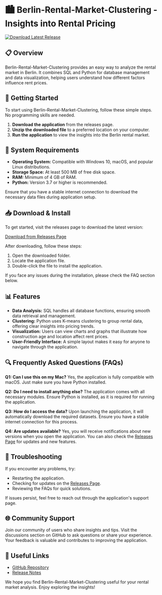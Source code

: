 # 🏙️ Berlin-Rental-Market-Clustering - Insights into Rental Pricing

[![Download Latest Release](https://img.shields.io/badge/Download%20Latest%20Release-blue)](https://github.com/Abdurahman-Khattab/Berlin-Rental-Market-Clustering/releases)

## 📋 Overview

Berlin-Rental-Market-Clustering provides an easy way to analyze the rental market in Berlin. It combines SQL and Python for database management and data visualization, helping users understand how different factors influence rent prices. 

## 🚀 Getting Started

To start using Berlin-Rental-Market-Clustering, follow these simple steps. No programming skills are needed.

1. **Download the application** from the releases page.
2. **Unzip the downloaded file** to a preferred location on your computer.
3. **Run the application** to view the insights into the Berlin rental market.

## 💾 System Requirements

- **Operating System:** Compatible with Windows 10, macOS, and popular Linux distributions.
- **Storage Space:** At least 500 MB of free disk space.
- **RAM:** Minimum of 4 GB of RAM.
- **Python:** Version 3.7 or higher is recommended.
  
Ensure that you have a stable internet connection to download the necessary data files during application setup. 

## 📥 Download & Install

To get started, visit the releases page to download the latest version:

[Download from Releases Page](https://github.com/Abdurahman-Khattab/Berlin-Rental-Market-Clustering/releases)

After downloading, follow these steps:

1. Open the downloaded folder.
2. Locate the application file.
3. Double-click the file to install the application.

If you face any issues during the installation, please check the FAQ section below.

## 📊 Features

- **Data Analysis:** SQL handles all database functions, ensuring smooth data retrieval and management.
- **Clustering:** Python uses K-means clustering to group rental data, offering clear insights into pricing trends.
- **Visualization:** Users can view charts and graphs that illustrate how construction age and location affect rent prices.
- **User-Friendly Interface:** A simple layout makes it easy for anyone to navigate through the application.

## 🔍 Frequently Asked Questions (FAQs)

**Q1: Can I use this on my Mac?**
Yes, the application is fully compatible with macOS. Just make sure you have Python installed.

**Q2: Do I need to install anything else?**
The application comes with all necessary modules. Ensure Python is installed, as it is required for running the application. 

**Q3: How do I access the data?**
Upon launching the application, it will automatically download the required datasets. Ensure you have a stable internet connection for this process.

**Q4: Are updates available?**
Yes, you will receive notifications about new versions when you open the application. You can also check the [Releases Page](https://github.com/Abdurahman-Khattab/Berlin-Rental-Market-Clustering/releases) for updates and new features.

## 🔧 Troubleshooting

If you encounter any problems, try:

- Restarting the application.
- Checking for updates on the [Releases Page](https://github.com/Abdurahman-Khattab/Berlin-Rental-Market-Clustering/releases).
- Reviewing the FAQs for quick solutions.

If issues persist, feel free to reach out through the application's support page.

## 🌐 Community Support

Join our community of users who share insights and tips. Visit the discussions section on GitHub to ask questions or share your experience. Your feedback is valuable and contributes to improving the application.

## 🔗 Useful Links

- [GitHub Repository](https://github.com/Abdurahman-Khattab/Berlin-Rental-Market-Clustering)
- [Release Notes](https://github.com/Abdurahman-Khattab/Berlin-Rental-Market-Clustering/releases)

We hope you find Berlin-Rental-Market-Clustering useful for your rental market analysis. Enjoy exploring the insights!